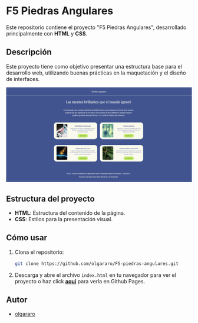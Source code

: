 # F5 Piedras Angulares

Este repositorio contiene el proyecto "F5 Piedras Angulares", desarrollado principalmente con **HTML** y **CSS**.

## Descripción

Este proyecto tiene como objetivo presentar una estructura base para el desarrollo web, utilizando buenas prácticas en la maquetación y el diseño de interfaces.

![preview](preview.png)

## Estructura del proyecto

- **HTML**: Estructura del contenido de la página.
- **CSS**: Estilos para la presentación visual.

## Cómo usar

1. Clona el repositorio:
   ```bash
   git clone https://github.com/olgararo/F5-piedras-angulares.git
   ```
2. Descarga y abre el archivo `index.html` en tu navegador para ver el proyecto o haz click **[aquí](https://olgararo.github.io/F5-piedras-angulares/)** para verla en Github Pages.

## Autor

- [olgararo](https://github.com/olgararo)
